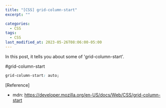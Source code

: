 ```yaml
---
title: "[CSS] grid-column-start"
excerpt: ""

categories:
  - CSS
tags:
  - CSS
last_modified_at: 2023-05-26T08:06:00-05:00
---
```


In this post, it tells you about some of 'grid-column-start'.

#grid-column-start

```css
grid-column-start: auto;
```

[Reference]

- mdn: <https://developer.mozilla.org/en-US/docs/Web/CSS/grid-column-start>
